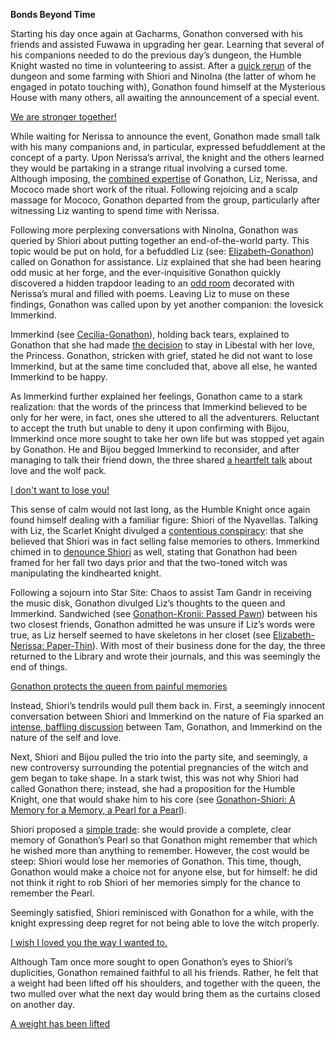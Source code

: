 **Bonds Beyond Time**

Starting his day once again at Gacharms, Gonathon conversed with his friends and assisted Fuwawa in upgrading her gear. Learning that several of his companions needed to do the previous day’s dungeon, the Humble Knight wasted no time in volunteering to assist. After a [quick rerun](https://www.youtube.com/watch?v=p5xrAxTh8ho&t=1113s) of the dungeon and some farming with Shiori and NinoIna (the latter of whom he engaged in potato touching with), Gonathon found himself at the Mysterious House with many others, all awaiting the announcement of a special event.

[We are stronger together!](#embed:https://www.youtube.com/watch?v=p5xrAxTh8ho&t=2213s)

While waiting for Nerissa to announce the event, Gonathon made small talk with his many companions and, in particular, expressed befuddlement at the concept of a party. Upon Nerissa’s arrival, the knight and the others learned they would be partaking in a strange ritual involving a cursed tome. Although imposing, the [combined expertise](https://www.youtube.com/watch?v=p5xrAxTh8ho&t=3914s) of Gonathon, Liz, Nerissa, and Mococo made short work of the ritual. Following rejoicing and a scalp massage for Mococo, Gonathon departed from the group, particularly after witnessing Liz wanting to spend time with Nerissa.

Following more perplexing conversations with NinoIna, Gonathon was queried by Shiori about putting together an end-of-the-world party. This topic would be put on hold, for a befuddled Liz (see: [Elizabeth-Gonathon](#edge:liz-gigi)) called on Gonathon for assistance. Liz explained that she had been hearing odd music at her forge, and the ever-inquisitive Gonathon quickly discovered a hidden trapdoor leading to an [odd room](https://www.youtube.com/watch?v=p5xrAxTh8ho&t=6694s) decorated with Nerissa’s mural and filled with poems. Leaving Liz to muse on these findings, Gonathon was called upon by yet another companion: the lovesick Immerkind.

Immerkind (see [Cecilia-Gonathon](#edge:cecilia-gigi)), holding back tears, explained to Gonathon that she had made [the decision](https://www.youtube.com/watch?v=p5xrAxTh8ho&t=7987s) to stay in Libestal with her love, the Princess. Gonathon, stricken with grief, stated he did not want to lose Immerkind, but at the same time concluded that, above all else, he wanted Immerkind to be happy.

As Immerkind further explained her feelings, Gonathon came to a stark realization: that the words of the princess that Immerkind believed to be only for her were, in fact, ones she uttered to all the adventurers. Reluctant to accept the truth but unable to deny it upon confirming with Bijou, Immerkind once more sought to take her own life but was stopped yet again by Gonathon. He and Bijou begged Immerkind to reconsider, and after managing to talk their friend down, the three shared [a heartfelt talk](https://www.youtube.com/watch?v=p5xrAxTh8ho&t=9264s) about love and the wolf pack.

[I don't want to lose you!](#embed:https://www.youtube.com/watch?v=p5xrAxTh8ho&t=8933s)

This sense of calm would not last long, as the Humble Knight once again found himself dealing with a familiar figure: Shiori of the Nyavellas. Talking with Liz, the Scarlet Knight divulged a [contentious conspiracy](https://www.youtube.com/watch?v=p5xrAxTh8ho&t=9461s): that she believed that Shiori was in fact selling false memories to others. Immerkind chimed in to [denounce Shiori](https://www.youtube.com/watch?v=p5xrAxTh8ho&t=9785s) as well, stating that Gonathon had been framed for her fall two days prior and that the two-toned witch was manipulating the kindhearted knight.

Following a sojourn into Star Site: Chaos to assist Tam Gandr in receiving the music disk, Gonathon divulged Liz’s thoughts to the queen and Immerkind. Sandwiched (see [Gonathon-Kronii: Passed Pawn](#edge:kronii-gigi)) between his two closest friends, Gonathon admitted he was unsure if Liz’s words were true, as Liz herself seemed to have skeletons in her closet (see [Elizabeth-Nerissa: Paper-Thin](#edge:liz-nerissa)). With most of their business done for the day, the three returned to the Library and wrote their journals, and this was seemingly the end of things.

[Gonathon protects the queen from painful memories](#embed:https://www.youtube.com/watch?v=p5xrAxTh8ho&t=12744s)

Instead, Shiori’s tendrils would pull them back in. First, a seemingly innocent conversation between Shiori and Immerkind on the nature of Fia sparked an [intense, baffling discussion](https://www.youtube.com/watch?v=p5xrAxTh8ho&t=13617s) between Tam, Gonathon, and Immerkind on the nature of the self and love.

Next, Shiori and Bijou pulled the trio into the party site, and seemingly, a new controversy surrounding the potential pregnancies of the witch and gem began to take shape. In a stark twist, this was not why Shiori had called Gonathon there; instead, she had a proposition for the Humble Knight, one that would shake him to his core (see [Gonathon-Shiori: A Memory for a Memory, a Pearl for a Pearl](#edge:gigi-shiori)).

Shiori proposed a [simple trade](https://www.youtube.com/watch?v=p5xrAxTh8ho&t=14956s): she would provide a complete, clear memory of Gonathon’s Pearl so that Gonathon might remember that which he wished more than anything to remember. However, the cost would be steep: Shiori would lose her memories of Gonathon. This time, though, Gonathon would make a choice not for anyone else, but for himself: he did not think it right to rob Shiori of her memories simply for the chance to remember the Pearl.

Seemingly satisfied, Shiori reminisced with Gonathon for a while, with the knight expressing deep regret for not being able to love the witch properly.

[I wish I loved you the way I wanted to.](#embed:https://www.youtube.com/watch?v=p5xrAxTh8ho&t=15325s)

Although Tam once more sought to open Gonathon’s eyes to Shiori’s duplicities, Gonathon remained faithful to all his friends. Rather, he felt that a weight had been lifted off his shoulders, and together with the queen, the two mulled over what the next day would bring them as the curtains closed on another day.

[A weight has been lifted](#embed:https://www.youtube.com/watch?v=p5xrAxTh8ho&t=15822s)
